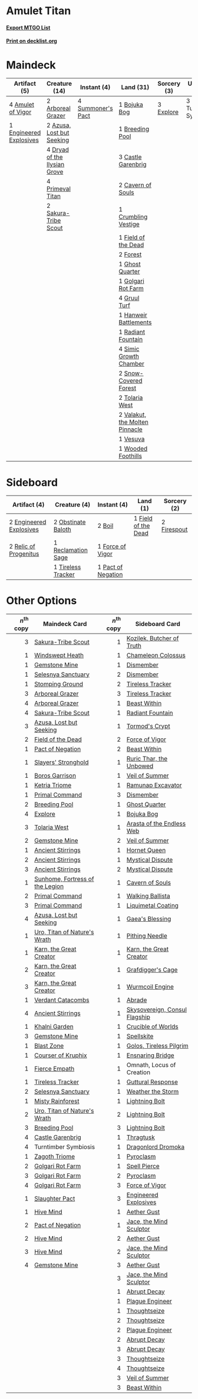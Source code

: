 # Amulet Titan

#### [Export MTGO List](../collection/Amulet%20Titan/Amulet%20Titan.txt)
#### [Print on decklist.org](http://decklist.org/?deckmain=4%09Amulet%20of%20Vigor%0A2%09Arboreal%20Grazer%0A2%09Azusa,%20Lost%20but%20Seeking%0A1%09Bojuka%20Bog%0A1%09Breeding%20Pool%0A3%09Castle%20Garenbrig%0A2%09Cavern%20of%20Souls%0A1%09Crumbling%20Vestige%0A4%09Dryad%20of%20the%20Ilysian%20Grove%0A1%09Engineered%20Explosives%0A3%09Explore%0A1%09Field%20of%20the%20Dead%0A2%09Forest%0A1%09Ghost%20Quarter%0A1%09Golgari%20Rot%20Farm%0A4%09Gruul%20Turf%0A1%09Hanweir%20Battlements%0A4%09Primeval%20Titan%0A1%09Radiant%20Fountain%0A2%09Sakura-Tribe%20Scout%0A4%09Simic%20Growth%20Chamber%0A2%09Snow-Covered%20Forest%0A4%09Summoner's%20Pact%0A2%09Tolaria%20West%0A3%09Turntimber%20Symbiosis%0A2%09Valakut,%20the%20Molten%20Pinnacle%0A1%09Vesuva%0A1%09Wooded%20Foothills&deckside=2%09Boil%0A2%09Engineered%20Explosives%0A1%09Field%20of%20the%20Dead%0A2%09Firespout%0A1%09Force%20of%20Vigor%0A2%09Obstinate%20Baloth%0A1%09Pact%20of%20Negation%0A1%09Reclamation%20Sage%0A2%09Relic%20of%20Progenitus%0A1%09Tireless%20Tracker)
# Maindeck

|                                          Artifact (5)                                           |                                             Creature (14)                                             |                                        Instant (4)                                         |                                                Land (31)                                                |                                    Sorcery (3)                                     |     Unknown (3)      |
|-------------------------------------------------------------------------------------------------|-------------------------------------------------------------------------------------------------------|--------------------------------------------------------------------------------------------|---------------------------------------------------------------------------------------------------------|------------------------------------------------------------------------------------|----------------------|
|4 [Amulet of Vigor](http://gatherer.wizards.com/Pages/Card/Details.aspx?multiverseid=191577)     |2 [Arboreal Grazer](http://gatherer.wizards.com/Pages/Card/Details.aspx?multiverseid=461076)           |4 [Summoner's Pact](http://gatherer.wizards.com/Pages/Card/Details.aspx?multiverseid=442178)|1 [Bojuka Bog](http://gatherer.wizards.com/Pages/Card/Details.aspx?multiverseid=376269)                  |3 [Explore](http://gatherer.wizards.com/Pages/Card/Details.aspx?multiverseid=451098)|3 Turntimber Symbiosis|
|1 [Engineered Explosives](http://gatherer.wizards.com/Pages/Card/Details.aspx?multiverseid=50139)|2 [Azusa, Lost but Seeking](http://gatherer.wizards.com/Pages/Card/Details.aspx?multiverseid=442150)   |                                                                                            |1 [Breeding Pool](http://gatherer.wizards.com/Pages/Card/Details.aspx?multiverseid=97088)                |                                                                                    |                      |
|                                                                                                 |4 [Dryad of the Ilysian Grove](http://gatherer.wizards.com/Pages/Card/Details.aspx?multiverseid=476420)|                                                                                            |3 [Castle Garenbrig](http://gatherer.wizards.com/Pages/Card/Details.aspx?multiverseid=473202)            |                                                                                    |                      |
|                                                                                                 |4 [Primeval Titan](http://gatherer.wizards.com/Pages/Card/Details.aspx?multiverseid=438749)            |                                                                                            |2 [Cavern of Souls](http://gatherer.wizards.com/Pages/Card/Details.aspx?multiverseid=278058)             |                                                                                    |                      |
|                                                                                                 |2 [Sakura-Tribe Scout](http://gatherer.wizards.com/Pages/Card/Details.aspx?multiverseid=74210)         |                                                                                            |1 [Crumbling Vestige](http://gatherer.wizards.com/Pages/Card/Details.aspx?multiverseid=407680)           |                                                                                    |                      |
|                                                                                                 |                                                                                                       |                                                                                            |1 [Field of the Dead](http://gatherer.wizards.com/Pages/Card/Details.aspx?multiverseid=467001)           |                                                                                    |                      |
|                                                                                                 |                                                                                                       |                                                                                            |2 [Forest](http://gatherer.wizards.com/Pages/Card/Details.aspx?multiverseid=439860)                      |                                                                                    |                      |
|                                                                                                 |                                                                                                       |                                                                                            |1 [Ghost Quarter](http://gatherer.wizards.com/Pages/Card/Details.aspx?multiverseid=389534)               |                                                                                    |                      |
|                                                                                                 |                                                                                                       |                                                                                            |1 [Golgari Rot Farm](http://gatherer.wizards.com/Pages/Card/Details.aspx?multiverseid=376353)            |                                                                                    |                      |
|                                                                                                 |                                                                                                       |                                                                                            |4 [Gruul Turf](http://gatherer.wizards.com/Pages/Card/Details.aspx?multiverseid=420917)                  |                                                                                    |                      |
|                                                                                                 |                                                                                                       |                                                                                            |1 [Hanweir Battlements](http://gatherer.wizards.com/Pages/Card/Details.aspx?multiverseid=414511)         |                                                                                    |                      |
|                                                                                                 |                                                                                                       |                                                                                            |1 [Radiant Fountain](http://gatherer.wizards.com/Pages/Card/Details.aspx?multiverseid=438810)            |                                                                                    |                      |
|                                                                                                 |                                                                                                       |                                                                                            |4 [Simic Growth Chamber](http://gatherer.wizards.com/Pages/Card/Details.aspx?multiverseid=405379)        |                                                                                    |                      |
|                                                                                                 |                                                                                                       |                                                                                            |2 [Snow-Covered Forest](http://gatherer.wizards.com/Pages/Card/Details.aspx?multiverseid=121192)         |                                                                                    |                      |
|                                                                                                 |                                                                                                       |                                                                                            |2 [Tolaria West](http://gatherer.wizards.com/Pages/Card/Details.aspx?multiverseid=136047)                |                                                                                    |                      |
|                                                                                                 |                                                                                                       |                                                                                            |2 [Valakut, the Molten Pinnacle](http://gatherer.wizards.com/Pages/Card/Details.aspx?multiverseid=190400)|                                                                                    |                      |
|                                                                                                 |                                                                                                       |                                                                                            |1 [Vesuva](http://gatherer.wizards.com/Pages/Card/Details.aspx?multiverseid=113543)                      |                                                                                    |                      |
|                                                                                                 |                                                                                                       |                                                                                            |1 [Wooded Foothills](http://gatherer.wizards.com/Pages/Card/Details.aspx?multiverseid=405116)            |                                                                                    |                      |


# Sideboard

|                                          Artifact (4)                                           |                                        Creature (4)                                         |                                         Instant (4)                                         |                                           Land (1)                                           |                                     Sorcery (2)                                      |
|-------------------------------------------------------------------------------------------------|---------------------------------------------------------------------------------------------|---------------------------------------------------------------------------------------------|----------------------------------------------------------------------------------------------|--------------------------------------------------------------------------------------|
|2 [Engineered Explosives](http://gatherer.wizards.com/Pages/Card/Details.aspx?multiverseid=50139)|2 [Obstinate Baloth](http://gatherer.wizards.com/Pages/Card/Details.aspx?multiverseid=438745)|2 [Boil](http://gatherer.wizards.com/Pages/Card/Details.aspx?multiverseid=14630)             |1 [Field of the Dead](http://gatherer.wizards.com/Pages/Card/Details.aspx?multiverseid=467001)|2 [Firespout](http://gatherer.wizards.com/Pages/Card/Details.aspx?multiverseid=247407)|
|2 [Relic of Progenitus](http://gatherer.wizards.com/Pages/Card/Details.aspx?multiverseid=174824) |1 [Reclamation Sage](http://gatherer.wizards.com/Pages/Card/Details.aspx?multiverseid=389651)|1 [Force of Vigor](http://gatherer.wizards.com/Pages/Card/Details.aspx?multiverseid=464113)  |                                                                                              |                                                                                      |
|                                                                                                 |1 [Tireless Tracker](http://gatherer.wizards.com/Pages/Card/Details.aspx?multiverseid=409997)|1 [Pact of Negation](http://gatherer.wizards.com/Pages/Card/Details.aspx?multiverseid=442057)|                                                                                              |                                                                                      |


# Other Options

|*n*<sup>th</sup> copy|                                              Maindeck Card                                               |*n*<sup>th</sup> copy|                                             Sideboard Card                                             |
|--------------------:|----------------------------------------------------------------------------------------------------------|--------------------:|--------------------------------------------------------------------------------------------------------|
|                    3|[Sakura-Tribe Scout](http://gatherer.wizards.com/Pages/Card/Details.aspx?multiverseid=74210)              |                    1|[Kozilek, Butcher of Truth](http://gatherer.wizards.com/Pages/Card/Details.aspx?multiverseid=397668)    |
|                    1|[Windswept Heath](http://gatherer.wizards.com/Pages/Card/Details.aspx?multiverseid=405115)                |                    1|[Chameleon Colossus](http://gatherer.wizards.com/Pages/Card/Details.aspx?multiverseid=220451)           |
|                    1|[Gemstone Mine](http://gatherer.wizards.com/Pages/Card/Details.aspx?multiverseid=109761)                  |                    1|[Dismember](http://gatherer.wizards.com/Pages/Card/Details.aspx?multiverseid=382182)                    |
|                    1|[Selesnya Sanctuary](http://gatherer.wizards.com/Pages/Card/Details.aspx?multiverseid=376492)             |                    2|[Dismember](http://gatherer.wizards.com/Pages/Card/Details.aspx?multiverseid=382182)                    |
|                    1|[Stomping Ground](http://gatherer.wizards.com/Pages/Card/Details.aspx?multiverseid=405110)                |                    2|[Tireless Tracker](http://gatherer.wizards.com/Pages/Card/Details.aspx?multiverseid=409997)             |
|                    3|[Arboreal Grazer](http://gatherer.wizards.com/Pages/Card/Details.aspx?multiverseid=461076)                |                    3|[Tireless Tracker](http://gatherer.wizards.com/Pages/Card/Details.aspx?multiverseid=409997)             |
|                    4|[Arboreal Grazer](http://gatherer.wizards.com/Pages/Card/Details.aspx?multiverseid=461076)                |                    1|[Beast Within](http://gatherer.wizards.com/Pages/Card/Details.aspx?multiverseid=446158)                 |
|                    4|[Sakura-Tribe Scout](http://gatherer.wizards.com/Pages/Card/Details.aspx?multiverseid=74210)              |                    1|[Radiant Fountain](http://gatherer.wizards.com/Pages/Card/Details.aspx?multiverseid=438810)             |
|                    3|[Azusa, Lost but Seeking](http://gatherer.wizards.com/Pages/Card/Details.aspx?multiverseid=442150)        |                    1|[Tormod's Crypt](http://gatherer.wizards.com/Pages/Card/Details.aspx?multiverseid=389723)               |
|                    2|[Field of the Dead](http://gatherer.wizards.com/Pages/Card/Details.aspx?multiverseid=467001)              |                    2|[Force of Vigor](http://gatherer.wizards.com/Pages/Card/Details.aspx?multiverseid=464113)               |
|                    1|[Pact of Negation](http://gatherer.wizards.com/Pages/Card/Details.aspx?multiverseid=442057)               |                    2|[Beast Within](http://gatherer.wizards.com/Pages/Card/Details.aspx?multiverseid=446158)                 |
|                    1|[Slayers' Stronghold](http://gatherer.wizards.com/Pages/Card/Details.aspx?multiverseid=240170)            |                    1|[Ruric Thar, the Unbowed](http://gatherer.wizards.com/Pages/Card/Details.aspx?multiverseid=442205)      |
|                    1|[Boros Garrison](http://gatherer.wizards.com/Pages/Card/Details.aspx?multiverseid=376271)                 |                    1|[Veil of Summer](http://gatherer.wizards.com/Pages/Card/Details.aspx?multiverseid=466952)               |
|                    1|[Ketria Triome](http://gatherer.wizards.com/Pages/Card/Details.aspx?multiverseid=479770)                  |                    1|[Ramunap Excavator](http://gatherer.wizards.com/Pages/Card/Details.aspx?multiverseid=430818)            |
|                    1|[Primal Command](http://gatherer.wizards.com/Pages/Card/Details.aspx?multiverseid=220571)                 |                    3|[Dismember](http://gatherer.wizards.com/Pages/Card/Details.aspx?multiverseid=382182)                    |
|                    2|[Breeding Pool](http://gatherer.wizards.com/Pages/Card/Details.aspx?multiverseid=97088)                   |                    1|[Ghost Quarter](http://gatherer.wizards.com/Pages/Card/Details.aspx?multiverseid=389534)                |
|                    4|[Explore](http://gatherer.wizards.com/Pages/Card/Details.aspx?multiverseid=451098)                        |                    1|[Bojuka Bog](http://gatherer.wizards.com/Pages/Card/Details.aspx?multiverseid=376269)                   |
|                    3|[Tolaria West](http://gatherer.wizards.com/Pages/Card/Details.aspx?multiverseid=136047)                   |                    1|[Arasta of the Endless Web](http://gatherer.wizards.com/Pages/Card/Details.aspx?multiverseid=476416)    |
|                    2|[Gemstone Mine](http://gatherer.wizards.com/Pages/Card/Details.aspx?multiverseid=109761)                  |                    2|[Veil of Summer](http://gatherer.wizards.com/Pages/Card/Details.aspx?multiverseid=466952)               |
|                    1|[Ancient Stirrings](http://gatherer.wizards.com/Pages/Card/Details.aspx?multiverseid=442148)              |                    1|[Hornet Queen](http://gatherer.wizards.com/Pages/Card/Details.aspx?multiverseid=238141)                 |
|                    2|[Ancient Stirrings](http://gatherer.wizards.com/Pages/Card/Details.aspx?multiverseid=442148)              |                    1|[Mystical Dispute](http://gatherer.wizards.com/Pages/Card/Details.aspx?multiverseid=473020)             |
|                    3|[Ancient Stirrings](http://gatherer.wizards.com/Pages/Card/Details.aspx?multiverseid=442148)              |                    2|[Mystical Dispute](http://gatherer.wizards.com/Pages/Card/Details.aspx?multiverseid=473020)             |
|                    1|[Sunhome, Fortress of the Legion](http://gatherer.wizards.com/Pages/Card/Details.aspx?multiverseid=455776)|                    1|[Cavern of Souls](http://gatherer.wizards.com/Pages/Card/Details.aspx?multiverseid=278058)              |
|                    2|[Primal Command](http://gatherer.wizards.com/Pages/Card/Details.aspx?multiverseid=220571)                 |                    1|[Walking Ballista](http://gatherer.wizards.com/Pages/Card/Details.aspx?multiverseid=423848)             |
|                    3|[Primal Command](http://gatherer.wizards.com/Pages/Card/Details.aspx?multiverseid=220571)                 |                    1|[Liquimetal Coating](http://gatherer.wizards.com/Pages/Card/Details.aspx?multiverseid=389578)           |
|                    4|[Azusa, Lost but Seeking](http://gatherer.wizards.com/Pages/Card/Details.aspx?multiverseid=442150)        |                    1|[Gaea's Blessing](http://gatherer.wizards.com/Pages/Card/Details.aspx?multiverseid=417433)              |
|                    1|[Uro, Titan of Nature's Wrath](http://gatherer.wizards.com/Pages/Card/Details.aspx?multiverseid=476480)   |                    1|[Pithing Needle](http://gatherer.wizards.com/Pages/Card/Details.aspx?multiverseid=129526)               |
|                    1|[Karn, the Great Creator](http://gatherer.wizards.com/Pages/Card/Details.aspx?multiverseid=460928)        |                    1|[Karn, the Great Creator](http://gatherer.wizards.com/Pages/Card/Details.aspx?multiverseid=460928)      |
|                    2|[Karn, the Great Creator](http://gatherer.wizards.com/Pages/Card/Details.aspx?multiverseid=460928)        |                    1|[Grafdigger's Cage](http://gatherer.wizards.com/Pages/Card/Details.aspx?multiverseid=278452)            |
|                    3|[Karn, the Great Creator](http://gatherer.wizards.com/Pages/Card/Details.aspx?multiverseid=460928)        |                    1|[Wurmcoil Engine](http://gatherer.wizards.com/Pages/Card/Details.aspx?multiverseid=389756)              |
|                    1|[Verdant Catacombs](http://gatherer.wizards.com/Pages/Card/Details.aspx?multiverseid=405113)              |                    1|[Abrade](http://gatherer.wizards.com/Pages/Card/Details.aspx?multiverseid=430772)                       |
|                    4|[Ancient Stirrings](http://gatherer.wizards.com/Pages/Card/Details.aspx?multiverseid=442148)              |                    1|[Skysovereign, Consul Flagship](http://gatherer.wizards.com/Pages/Card/Details.aspx?multiverseid=417807)|
|                    1|[Khalni Garden](http://gatherer.wizards.com/Pages/Card/Details.aspx?multiverseid=220535)                  |                    1|[Crucible of Worlds](http://gatherer.wizards.com/Pages/Card/Details.aspx?multiverseid=129480)           |
|                    3|[Gemstone Mine](http://gatherer.wizards.com/Pages/Card/Details.aspx?multiverseid=109761)                  |                    1|[Spellskite](http://gatherer.wizards.com/Pages/Card/Details.aspx?multiverseid=397743)                   |
|                    1|[Blast Zone](http://gatherer.wizards.com/Pages/Card/Details.aspx?multiverseid=461171)                     |                    1|[Golos, Tireless Pilgrim](http://gatherer.wizards.com/Pages/Card/Details.aspx?multiverseid=466980)      |
|                    1|[Courser of Kruphix](http://gatherer.wizards.com/Pages/Card/Details.aspx?multiverseid=442153)             |                    1|[Ensnaring Bridge](http://gatherer.wizards.com/Pages/Card/Details.aspx?multiverseid=15866)              |
|                    1|[Fierce Empath](http://gatherer.wizards.com/Pages/Card/Details.aspx?multiverseid=442160)                  |                    1|Omnath, Locus of Creation                                                                               |
|                    1|[Tireless Tracker](http://gatherer.wizards.com/Pages/Card/Details.aspx?multiverseid=409997)               |                    1|[Guttural Response](http://gatherer.wizards.com/Pages/Card/Details.aspx?multiverseid=426628)            |
|                    2|[Selesnya Sanctuary](http://gatherer.wizards.com/Pages/Card/Details.aspx?multiverseid=376492)             |                    1|[Weather the Storm](http://gatherer.wizards.com/Pages/Card/Details.aspx?multiverseid=464140)            |
|                    1|[Misty Rainforest](http://gatherer.wizards.com/Pages/Card/Details.aspx?multiverseid=405102)               |                    1|[Lightning Bolt](http://gatherer.wizards.com/Pages/Card/Details.aspx?multiverseid=806)                  |
|                    2|[Uro, Titan of Nature's Wrath](http://gatherer.wizards.com/Pages/Card/Details.aspx?multiverseid=476480)   |                    2|[Lightning Bolt](http://gatherer.wizards.com/Pages/Card/Details.aspx?multiverseid=806)                  |
|                    3|[Breeding Pool](http://gatherer.wizards.com/Pages/Card/Details.aspx?multiverseid=97088)                   |                    3|[Lightning Bolt](http://gatherer.wizards.com/Pages/Card/Details.aspx?multiverseid=806)                  |
|                    4|[Castle Garenbrig](http://gatherer.wizards.com/Pages/Card/Details.aspx?multiverseid=473202)               |                    1|[Thragtusk](http://gatherer.wizards.com/Pages/Card/Details.aspx?multiverseid=430614)                    |
|                    4|Turntimber Symbiosis                                                                                      |                    1|[Dragonlord Dromoka](http://gatherer.wizards.com/Pages/Card/Details.aspx?multiverseid=394547)           |
|                    1|[Zagoth Triome](http://gatherer.wizards.com/Pages/Card/Details.aspx?multiverseid=479779)                  |                    1|[Pyroclasm](http://gatherer.wizards.com/Pages/Card/Details.aspx?multiverseid=129801)                    |
|                    2|[Golgari Rot Farm](http://gatherer.wizards.com/Pages/Card/Details.aspx?multiverseid=376353)               |                    1|[Spell Pierce](http://gatherer.wizards.com/Pages/Card/Details.aspx?multiverseid=425876)                 |
|                    3|[Golgari Rot Farm](http://gatherer.wizards.com/Pages/Card/Details.aspx?multiverseid=376353)               |                    2|[Pyroclasm](http://gatherer.wizards.com/Pages/Card/Details.aspx?multiverseid=129801)                    |
|                    4|[Golgari Rot Farm](http://gatherer.wizards.com/Pages/Card/Details.aspx?multiverseid=376353)               |                    3|[Force of Vigor](http://gatherer.wizards.com/Pages/Card/Details.aspx?multiverseid=464113)               |
|                    1|[Slaughter Pact](http://gatherer.wizards.com/Pages/Card/Details.aspx?multiverseid=130704)                 |                    3|[Engineered Explosives](http://gatherer.wizards.com/Pages/Card/Details.aspx?multiverseid=50139)         |
|                    1|[Hive Mind](http://gatherer.wizards.com/Pages/Card/Details.aspx?multiverseid=190556)                      |                    1|[Aether Gust](http://gatherer.wizards.com/Pages/Card/Details.aspx?multiverseid=466796)                  |
|                    2|[Pact of Negation](http://gatherer.wizards.com/Pages/Card/Details.aspx?multiverseid=442057)               |                    1|[Jace, the Mind Sculptor](http://gatherer.wizards.com/Pages/Card/Details.aspx?multiverseid=442051)      |
|                    2|[Hive Mind](http://gatherer.wizards.com/Pages/Card/Details.aspx?multiverseid=190556)                      |                    2|[Aether Gust](http://gatherer.wizards.com/Pages/Card/Details.aspx?multiverseid=466796)                  |
|                    3|[Hive Mind](http://gatherer.wizards.com/Pages/Card/Details.aspx?multiverseid=190556)                      |                    2|[Jace, the Mind Sculptor](http://gatherer.wizards.com/Pages/Card/Details.aspx?multiverseid=442051)      |
|                    4|[Gemstone Mine](http://gatherer.wizards.com/Pages/Card/Details.aspx?multiverseid=109761)                  |                    3|[Aether Gust](http://gatherer.wizards.com/Pages/Card/Details.aspx?multiverseid=466796)                  |
|                     |                                                                                                          |                    3|[Jace, the Mind Sculptor](http://gatherer.wizards.com/Pages/Card/Details.aspx?multiverseid=442051)      |
|                     |                                                                                                          |                    1|[Abrupt Decay](http://gatherer.wizards.com/Pages/Card/Details.aspx?multiverseid=456061)                 |
|                     |                                                                                                          |                    1|[Plague Engineer](http://gatherer.wizards.com/Pages/Card/Details.aspx?multiverseid=464049)              |
|                     |                                                                                                          |                    1|[Thoughtseize](http://gatherer.wizards.com/Pages/Card/Details.aspx?multiverseid=438676)                 |
|                     |                                                                                                          |                    2|[Thoughtseize](http://gatherer.wizards.com/Pages/Card/Details.aspx?multiverseid=438676)                 |
|                     |                                                                                                          |                    2|[Plague Engineer](http://gatherer.wizards.com/Pages/Card/Details.aspx?multiverseid=464049)              |
|                     |                                                                                                          |                    2|[Abrupt Decay](http://gatherer.wizards.com/Pages/Card/Details.aspx?multiverseid=456061)                 |
|                     |                                                                                                          |                    3|[Abrupt Decay](http://gatherer.wizards.com/Pages/Card/Details.aspx?multiverseid=456061)                 |
|                     |                                                                                                          |                    3|[Thoughtseize](http://gatherer.wizards.com/Pages/Card/Details.aspx?multiverseid=438676)                 |
|                     |                                                                                                          |                    4|[Thoughtseize](http://gatherer.wizards.com/Pages/Card/Details.aspx?multiverseid=438676)                 |
|                     |                                                                                                          |                    3|[Veil of Summer](http://gatherer.wizards.com/Pages/Card/Details.aspx?multiverseid=466952)               |
|                     |                                                                                                          |                    3|[Beast Within](http://gatherer.wizards.com/Pages/Card/Details.aspx?multiverseid=446158)                 |

